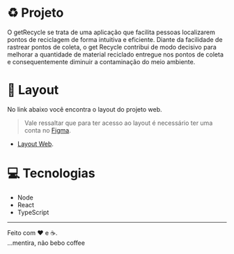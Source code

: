 # :recycle: Projeto
O getRecycle se trata de uma aplicação que facilita pessoas localizarem pontos de reciclagem de forma intuitiva e eficiente. Diante da facilidade de rastrear pontos de coleta, o get Recycle contribui de modo decisivo para melhorar a quantidade de material reciclado entregue nos pontos de coleta e consequentemente diminuir a contaminação do meio ambiente.
# :art: Layout
No link abaixo você encontra o layout do projeto web.
> Vale ressaltar que para ter acesso ao layout é necessário ter uma conta no [Figma](https://www.figma.com/).
- [Layout Web](https://www.figma.com/file/FyDGy47vQ8xNO1ILZa14fM/Prot%C3%B3tipo?node-id=53632%3A35&t=hgvFkiDGYealyNmx-1).
# 💻 Tecnologias
- Node
- React
- TypeScript
---
Feito com ❤️ e ☕. <br/>
...mentira, não bebo coffee
